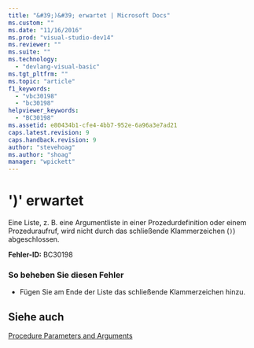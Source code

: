 ```yaml
---
title: "&#39;)&#39; erwartet | Microsoft Docs"
ms.custom: ""
ms.date: "11/16/2016"
ms.prod: "visual-studio-dev14"
ms.reviewer: ""
ms.suite: ""
ms.technology: 
  - "devlang-visual-basic"
ms.tgt_pltfrm: ""
ms.topic: "article"
f1_keywords: 
  - "vbc30198"
  - "bc30198"
helpviewer_keywords: 
  - "BC30198"
ms.assetid: e80434b1-cfe4-4bb7-952e-6a96a3e7ad21
caps.latest.revision: 9
caps.handback.revision: 9
author: "stevehoag"
ms.author: "shoag"
manager: "wpickett"
---
```

# &#39;)&#39; erwartet
Eine Liste, z. B. eine Argumentliste in einer Prozedurdefinition oder einem Prozeduraufruf, wird nicht durch das schließende Klammerzeichen \(`)`\) abgeschlossen.  
  
 **Fehler\-ID:** BC30198  
  
### So beheben Sie diesen Fehler  
  
-   Fügen Sie am Ende der Liste das schließende Klammerzeichen hinzu.  
  
## Siehe auch  
 [Procedure Parameters and Arguments](../../visual-basic/programming-guide/language-features/procedures/procedure-parameters-and-arguments.md)